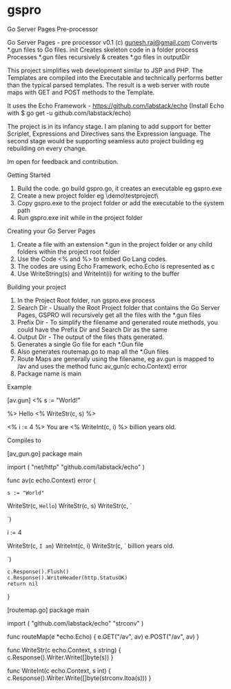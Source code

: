 # gspro
Go Server Pages Pre-processor

Go Server Pages - pre processor v0.1 (c) gunesh.raj@gmail.com
Converts *.gun files to Go files.
  init <outputDir>
    Creates skeleton code in a folder
  process <searchDir> <prefixDir> <outputDir>
    Processes *.gun files recursively & creates *.go files in outputDir

This project simplifies web development similar to JSP and PHP. The Templates are compiled into the Executable and technically performs better than the typical parsed templates. The result is a web server with route maps with GET and POST methods to the Template.

It uses the Echo Framework - https://github.com/labstack/echo
(Install Echo with $ go get -u github.com/labstack/echo)

The project is in its infancy stage. I am planing to add support for better Scriplet, Expressions and Directives sans the Expression language.
The second stage would be supporting seamless auto project building eg rebuilding on every change.

Im open for feedback and contribution.


Getting Started

1. Build the code. go build gspro.go, it creates an executable eg gspro.exe
2. Create a new project folder eg \demo\testproject\
3. Copy gspro.exe to the project folder or add the executable to the system path
4. Run gspro.exe init while in the project folder

Creating your Go Server Pages

1. Create a file with an extension *.gun in the project folder or any child folders within the project root folder
2. Use the Code <% and %> to embed Go Lang codes.
3. The codes are using Echo Framework, echo.Echo is represented as c
4. Use WriteString(s) and WriteInt(i) for writing to the buffer

Building your project

1. In the Project Root folder, run gspro.exe process <searchDir> <prefixDir> <outputDir>
2. Search Dir - Usually the Root Project folder that contains the Go Server Pages, GSPRO will recursively get all the files with the *.gun files
3. Prefix Dir - To simplify the filename and generated route methods, you could have the Prefix Dir and Search Dir as the same
4. Output Dir - The output of the files thats generated.
5. Generates a single Go file for each *.Gun file
6. Also generates routemap.go to map all the *.Gun files
7. Route Maps are generally using the filename, eg av.gun is mapped to /av and uses the method func av_gun(c echo.Context) error
8. Package name is main

Example

[av.gun]
<%
    s := "World!"

%>
Hello <% WriteStr(c, s) %>

<%
i := 4
%>
You are <% WriteInt(c, i) %> billion years old.

Compiles to

[av_gun.go]
package main

import (
	"net/http"
	"github.com/labstack/echo"
)


func av(c echo.Context) error {

    s := "World"


WriteStr(c, `
Hello `)
 WriteStr(c, s) 
WriteStr(c, `

`)

i := 4

WriteStr(c, `
I am `)
 WriteInt(c, i) 
WriteStr(c, ` billion years old.

`)


	c.Response().Flush()
	c.Response().WriteHeader(http.StatusOK)
	return nil
}

[routemap.go]
package main

import (
	"github.com/labstack/echo"
	"strconv"
)

func routeMap(e *echo.Echo) {
  e.GET("/av", av)
  e.POST("/av", av)
}


func WriteStr(c echo.Context, s string) {
	c.Response().Writer.Write([]byte(s))
}

func WriteInt(c echo.Context, s int) {
	c.Response().Writer.Write([]byte(strconv.Itoa(s)))
}



